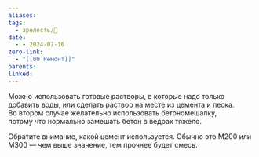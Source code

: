 ```yaml
---
aliases: 
tags:
  - зрелость/🌱
date:
  - - 2024-07-16
zero-link:
  - "[[00 Ремонт]]"
parents: 
linked:
---
```

Можно использовать готовые растворы, в которые надо только добавить воды, или сделать раствор на месте из цемента и песка. Во втором случае желательно использовать бетономешалку, потому что нормально замешать бетон в ведрах тяжело.

Обратите внимание, какой цемент используется. Обычно это М200 или М300 — чем выше значение, тем прочнее будет смесь.